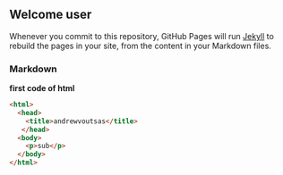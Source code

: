 ## Welcome user



Whenever you commit to this repository, GitHub Pages will run [Jekyll](https://jekyllrb.com/) to rebuild the pages in your site, from the content in your Markdown files.

### Markdown

**first code of html**

```markdown
<html>
  <head>
    <title>andrewvoutsas</title>
   </head>
  <body>
    <p>sub</p>
  </body>
</html>  


